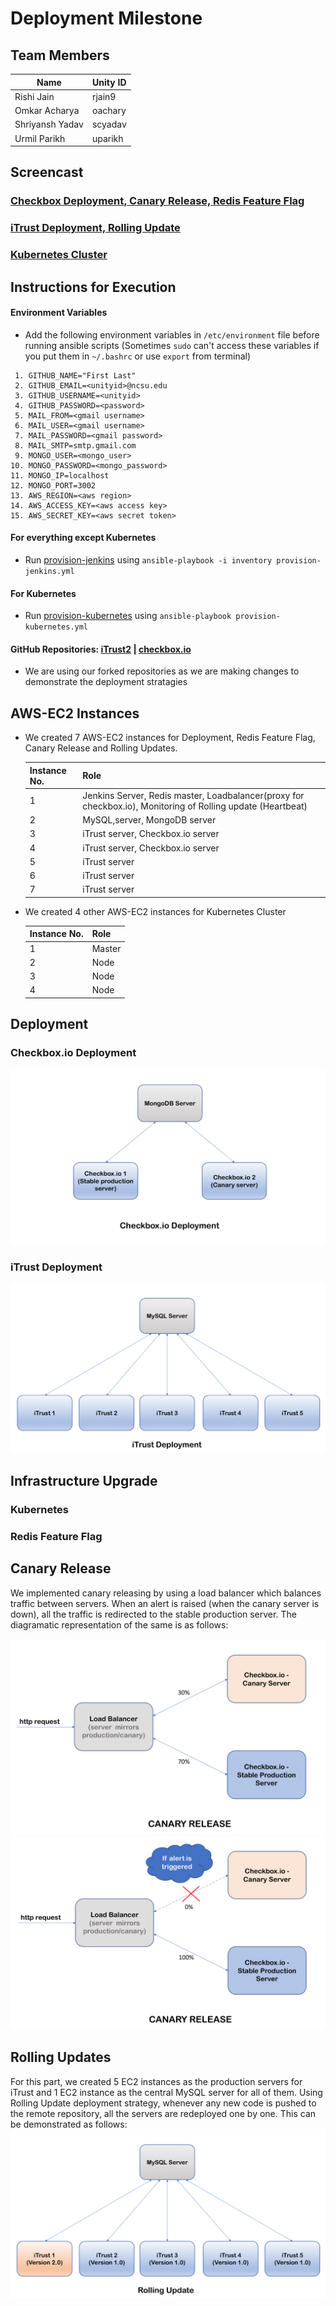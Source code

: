 # Deployment Milestone

## Team Members

| Name | Unity ID |
| --- | --- |
| Rishi Jain | rjain9 |
| Omkar Acharya | oachary |
| Shriyansh Yadav | scyadav |
| Urmil Parikh | uparikh |

## Screencast

### [Checkbox Deployment, Canary Release, Redis Feature Flag](https://youtu.be/CCGi_iMIrP8)  
### [iTrust Deployment, Rolling Update](https://youtu.be/taxZHjd4NmY) 
### [Kubernetes Cluster](https://youtu.be/E8VysVK6rA0)

## Instructions for Execution

#### Environment Variables

* Add the following environment variables in `/etc/environment` file before running ansible scripts (Sometimes `sudo` can't access these variables if you put them in `~/.bashrc` or use `export` from terminal)  
```
 1. GITHUB_NAME="First Last"
 2. GITHUB_EMAIL=<unityid>@ncsu.edu
 3. GITHUB_USERNAME=<unityid>
 4. GITHUB_PASSWORD=<password>
 5. MAIL_FROM=<gmail username>
 6. MAIL_USER=<gmail username>
 7. MAIL_PASSWORD=<gmail password>
 8. MAIL_SMTP=smtp.gmail.com
 9. MONGO_USER=<mongo_user>
10. MONGO_PASSWORD=<mongo_password>
11. MONGO_IP=localhost
12. MONGO_PORT=3002
13. AWS_REGION=<aws region>
14. AWS_ACCESS_KEY=<aws access key>
15. AWS_SECRET_KEY=<aws secret token>
```

#### For everything except Kubernetes
* Run [provision-jenkins](src/provision-jenkins.yml) using `ansible-playbook -i inventory provision-jenkins.yml`

#### For Kubernetes
* Run [provision-kubernetes](src/provision-kubernetes.yml) using `ansible-playbook provision-kubernetes.yml`

#### GitHub Repositories: [iTrust2](https://github.ncsu.edu/oachary/iTrust2-v2/tree/production) | [checkbox.io](https://github.com/rjain9/checkbox.io/tree/production)
* We are using our forked repositories as we are making changes to demonstrate the deployment stratagies

## AWS-EC2 Instances

* We created 7 AWS-EC2 instances for Deployment, Redis Feature Flag, Canary Release and Rolling Updates.

  | Instance No. |  Role |
  | --- | --- |
  | 1 | Jenkins Server, Redis master, Loadbalancer(proxy for checkbox.io), Monitoring of Rolling update (Heartbeat) |
  | 2 | MySQL,server, MongoDB server |
  | 3 | iTrust server, Checkbox.io server |
  | 4 | iTrust server, Checkbox.io server |
  | 5 | iTrust server |
  | 6 | iTrust server |
  | 7 | iTrust server |

* We created 4 other AWS-EC2 instances for Kubernetes Cluster

  | Instance No. |  Role |
  | --- | --- |
  | 1 | Master |
  | 2 | Node |
  | 3 | Node |
  | 4 | Node |

## Deployment

### Checkbox.io Deployment

<img src="img/checkboxioDeployment.png">

### iTrust Deployment

<img src="img/iTrustDeployment.png">

## Infrastructure Upgrade

### Kubernetes

### Redis Feature Flag


## Canary Release
We implemented canary releasing by using a load balancer which balances traffic between servers. When an alert is raised (when the canary server is down), all the traffic is redirected to the stable production server. The diagramatic representation of the same is as follows:

<img src="img/Canary1.png">

<img src="img/Canary2.png">

## Rolling Updates
For this part, we created 5 EC2 instances as the production servers for iTrust and 1 EC2 instance as the central MySQL server for all of them. Using Rolling Update deployment strategy, whenever any new code is pushed to the remote repository, all the servers are redeployed one by one. This can be demonstrated as follows:
<img src="img/rollingUpdate.png">
